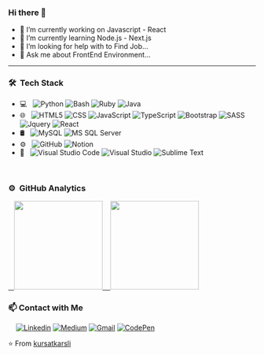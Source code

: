 ### Hi there 👋

- 🔭 I’m currently working on Javascript - React
- 🌱 I’m currently learning Node.js - Next.js
- 🤔 I’m looking for help with to Find Job...
- 💬 Ask me about FrontEnd Environment...
<hr>

### 🛠 &nbsp;Tech Stack

- 💻 &nbsp;
  ![Python](https://img.shields.io/badge/-Python-333333?style=flat&logo=python)
  ![Bash](https://img.shields.io/badge/-Bash%20Script-red?style=flat&logo=GNU-Bash&logoColor=white)
  ![Ruby](https://img.shields.io/badge/-Ruby-333333?style=flat&logo=ruby&logoColor=red)
  ![Java](https://img.shields.io/badge/-Java-333333?style=flat&logo=java&logoColor=orange)
- 🌐 &nbsp;
  ![HTML5](https://img.shields.io/badge/-HTML5-333333?style=flat&logo=HTML5)
  ![CSS](https://img.shields.io/badge/-CSS-333333?style=flat&logo=CSS3&logoColor=1572B6)
  ![JavaScript](https://img.shields.io/badge/-JavaScript-333333?style=flat&logo=javascript)
  ![TypeScript](https://img.shields.io/badge/-TypeScript-333333?style=flat&logo=typescript)
  ![Bootstrap](https://img.shields.io/badge/-Bootstrap-333333?style=flat&logo=bootstrap&logoColor=563D7C)
  ![SASS](https://img.shields.io/badge/-SASS-333333?style=flat&logo=sass&logoColor=pink)
  ![Jquery](https://img.shields.io/badge/-jQuery-333333?style=flat&logo=jquery)
  ![React](https://img.shields.io/badge/-React-333333?style=flat&logo=react)
- 🛢 &nbsp;
  ![MySQL](https://img.shields.io/badge/-MySQL-333333?style=flat&logo=mysql)
  ![MS SQL Server](https://img.shields.io/badge/-MS%20SQL%20Server-333333?style=flat&logo=Microsoft-SQL-Server)
- ⚙️ &nbsp;
  ![GitHub](https://img.shields.io/badge/-GitHub-333333?style=flat&logo=github)
  ![Notion](https://img.shields.io/badge/-CodePen-333333?style=flat&logo=codepen)
- 🔧 &nbsp;
  ![Visual Studio Code](https://img.shields.io/badge/-Visual%20Studio%20Code-333333?style=flat&logo=visual-studio-code&logoColor=007ACC)
  ![Visual Studio](https://img.shields.io/badge/-Visual%20Studio-333333?style=flat&logo=visual-studio&logoColor=643995)
  ![Sublime Text](https://img.shields.io/badge/-Sublime%20Text-333333?style=flat&logo=sublime-text)

 <br/>
 
### ⚙️ &nbsp;GitHub Analytics

<p align="left" >
<a href="https://github.com/kursatkarsli">
  &nbsp;&nbsp;&nbsp;<img height="180em" align:"left"  src="https://github-readme-stats-eight-theta.vercel.app/api?username=kursatkarsli&show_icons=true&theme=algolia&include_all_commits=true&count_private=true"/>
  &nbsp;&nbsp;&nbsp;<img height="180em" align:"center" src="https://github-readme-stats-eight-theta.vercel.app/api/top-langs/?username=kursatkarsli&layout=compact&langs_count=8&theme=algolia"/>
</a>
</p>

### 📫 Contact with Me
  &nbsp;&nbsp;&nbsp; [![Linkedin](https://img.shields.io/badge/-LinkedIn-blue?style=flat&logo=Linkedin&logoColor=white)](https://www.linkedin.com/in/kursatkarsli/)
    [![Medium](https://img.shields.io/badge/-Medium-333333?style=flat&logo=medium&logoColor=white)](https://kursat-karsli.medium.com/)
    [![Gmail](https://img.shields.io/badge/-Gmail-c14438?style=flat&logo=Gmail&logoColor=white)](mailto:glatex5858@gmail.com)
  [![CodePen](https://img.shields.io/badge/-CodePen-black?style=flat&logo=codepen)](https://codepen.io/kursatkarsli)

⭐️ From [kursatkarsli](https://github.com/kursatkarsli)
